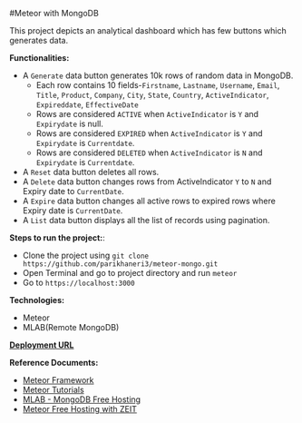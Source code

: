 #Meteor with MongoDB

This project depicts an analytical dashboard which has few buttons which generates data.

**Functionalities:**
- A `Generate` data button generates 10k rows of random data in MongoDB.
    - Each row contains 10 fields-`Firstname`, `Lastname`, `Username`, `Email`, `Title`, `Product`, `Company`, `City`, `State`, `Country`, `ActiveIndicator`, `Expireddate`, `EffectiveDate`
    - Rows are considered `ACTIVE` when `ActiveIndicator` is `Y` and `Expirydate` is null.
    - Rows are considered `EXPIRED` when `ActiveIndicator` is `Y` and `Expirydate` is `Currentdate`.
    - Rows are considered `DELETED` when `ActiveIndicator` is `N` and `Expirydate` is `Currentdate`.
- A `Reset` data button deletes all rows.
- A `Delete` data button changes rows from ActiveIndicator `Y` to `N` and Expiry date to `CurrentDate`.
- A `Expire` data button changes all active rows to expired rows where Expiry date is `CurrentDate`.
- A `List` data button displays all the list of records using pagination.
  
**Steps to run the project:**:
- Clone the project using `git clone https://github.com/parikhaneri3/meteor-mongo.git`
- Open Terminal and go to project directory and run `meteor`
- Go to `https://localhost:3000`

**Technologies:**
- Meteor
- MLAB(Remote MongoDB)

[**Deployment URL**](https://capitaldk.parikhaneri3.now.sh/)

**Reference Documents:**
- [Meteor Framework](https://www.meteor.com/)
- [Meteor Tutorials](https://www.meteor.com/tutorials)
- [MLAB - MongoDB Free Hosting](https://mlab.com/)
- [Meteor Free Hosting with ZEIT](https://medium.com/@purplecones/deploying-a-meteor-app-for-free-using-zeit-now-c183329057c9)


